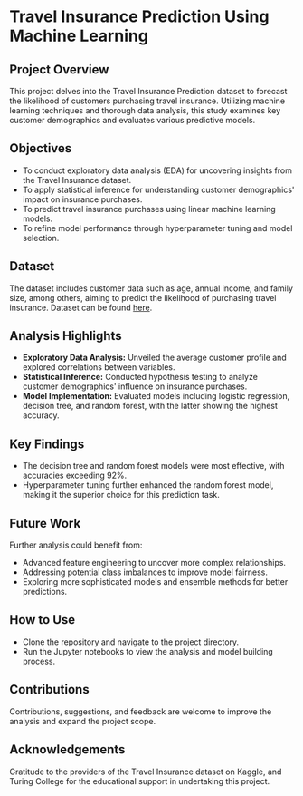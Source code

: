 # Travel Insurance Prediction Using Machine Learning

## Project Overview
This project delves into the Travel Insurance Prediction dataset to forecast the likelihood of customers purchasing travel insurance. Utilizing machine learning techniques and thorough data analysis, this study examines key customer demographics and evaluates various predictive models.

## Objectives
- To conduct exploratory data analysis (EDA) for uncovering insights from the Travel Insurance dataset.
- To apply statistical inference for understanding customer demographics' impact on insurance purchases.
- To predict travel insurance purchases using linear machine learning models.
- To refine model performance through hyperparameter tuning and model selection.

## Dataset
The dataset includes customer data such as age, annual income, and family size, among others, aiming to predict the likelihood of purchasing travel insurance. Dataset can be found [here](https://www.kaggle.com/tejashvi14/travel-insurance-prediction-data).

## Analysis Highlights
- **Exploratory Data Analysis:** Unveiled the average customer profile and explored correlations between variables.
- **Statistical Inference:** Conducted hypothesis testing to analyze customer demographics' influence on insurance purchases.
- **Model Implementation:** Evaluated models including logistic regression, decision tree, and random forest, with the latter showing the highest accuracy.

## Key Findings
- The decision tree and random forest models were most effective, with accuracies exceeding 92%.
- Hyperparameter tuning further enhanced the random forest model, making it the superior choice for this prediction task.

## Future Work
Further analysis could benefit from:
- Advanced feature engineering to uncover more complex relationships.
- Addressing potential class imbalances to improve model fairness.
- Exploring more sophisticated models and ensemble methods for better predictions.

## How to Use
- Clone the repository and navigate to the project directory.
- Run the Jupyter notebooks to view the analysis and model building process.

## Contributions
Contributions, suggestions, and feedback are welcome to improve the analysis and expand the project scope.

## Acknowledgements
Gratitude to the providers of the Travel Insurance dataset on Kaggle, and Turing College for the educational support in undertaking this project.
